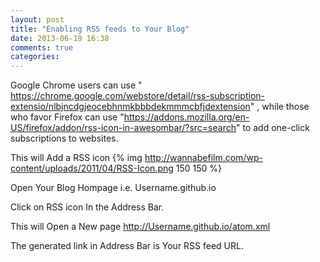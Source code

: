 ```yaml
---
layout: post
title: "Enabling RSS feeds to Your Blog"
date: 2013-06-19 16:38
comments: true
categories: 
---
```

 Google Chrome users can use " https://chrome.google.com/webstore/detail/rss-subscription-extensio/nlbjncdgjeocebhnmkbbbdekmmmcbfjdextension" , while those who favor Firefox can use "https://addons.mozilla.org/en-US/firefox/addon/rss-icon-in-awesombar/?src=search" to add one-click subscriptions to websites.

This will Add a RSS icon {% img http://wannabefilm.com/wp-content/uploads/2011/04/RSS-Icon.png 150 150 %}

Open Your Blog Hompage i.e. Username.github.io

Click on RSS icon In the Address Bar.

This will Open a New page http://Username.github.io/atom.xml

The generated link in Address Bar is Your RSS feed URL. 

